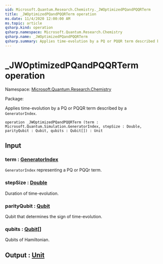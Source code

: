 ```yaml
---
uid: Microsoft.Quantum.Research.Chemistry._JWOptimizedPQandPQQRTerm
title: _JWOptimizedPQandPQQRTerm operation
ms.date: 11/4/2020 12:00:00 AM
ms.topic: article
qsharp.kind: operation
qsharp.namespace: Microsoft.Quantum.Research.Chemistry
qsharp.name: _JWOptimizedPQandPQQRTerm
qsharp.summary: Applies time-evolution by a PQ or PQQR term described by a `GeneratorIndex`.
---
```


# _JWOptimizedPQandPQQRTerm operation

Namespace: [Microsoft.Quantum.Research.Chemistry](xref:Microsoft.Quantum.Research.Chemistry)

Package: [](https://nuget.org/packages/)


Applies time-evolution by a PQ or PQQR term described by a `GeneratorIndex`.

```qsharp
operation _JWOptimizedPQandPQQRTerm (term : Microsoft.Quantum.Simulation.GeneratorIndex, stepSize : Double, parityQubit : Qubit, qubits : Qubit[]) : Unit
```


## Input

### term : [GeneratorIndex](xref:Microsoft.Quantum.Simulation.GeneratorIndex)

`GeneratorIndex` representing a PQ or PQQr term.


### stepSize : [Double](xref:microsoft.quantum.lang-ref.double)

Duration of time-evolution.


### parityQubit : [Qubit](xref:microsoft.quantum.lang-ref.qubit)

Qubit that determines the sign of time-evolution.


### qubits : [Qubit](xref:microsoft.quantum.lang-ref.qubit)[]

Qubits of Hamiltonian.



## Output : [Unit](xref:microsoft.quantum.lang-ref.unit)

